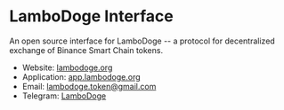 # LamboDoge Interface

An open source interface for LamboDoge -- a protocol for decentralized exchange of Binance Smart Chain tokens.

- Website: [lambodoge.org](https://lambodoge.org/)
- Application: [app.lambodoge.org](https://app.lambodoge.org)
- Email: [lambodoge.token@gmail.com](mailto:lambodoge.token@gmail.com)
- Telegram: [LamboDoge](https://t.me/LamboDogeEN)
